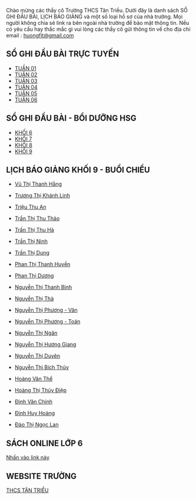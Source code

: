 Chào mừng các thầy cô Trường THCS Tân Triều. Dưới đây là danh sách SỔ GHI ĐẦU BÀI, LỊCH BÁO GIẢNG và một số loại hồ sơ của nhà trường.
Mọi người không chia sẻ link ra bên ngoài nhà trường để bảo mật thông tin.
Nếu có yêu cầu hay thắc mắc gì vui lòng các thầy cô gửi thông tin về cho địa chỉ email : [huongfit@gmail.com](huongfit@gmail.com)

## SỔ GHI ĐẦU BÀI TRỰC TUYẾN
- [TUẦN 01](https://docs.google.com/spreadsheets/d/1eJeb10n3GBN45Txf4hHSMGp4kZKr0kajc7e8ioPpsng/edit?usp=sharing)
- [TUẦN 02](https://docs.google.com/spreadsheets/d/1wJbYc_iRMmv9e-g2y5nPBSyf9ifIInFN1GKXJaFmNY4/edit?usp=sharing)
- [TUẦN 03](https://docs.google.com/spreadsheets/d/1eJV4mwOh0yOAzf_aq5JmcOCmoiKGWwkFQr7KFvL41qM/edit?usp=sharing)
- [TUẦN 04](https://docs.google.com/spreadsheets/d/175qd32dMiBtXohs9_9Ug5EidkJkUwf14B4Dr1SZh-5c/edit?usp=sharing)
- [TUẦN 05](https://docs.google.com/spreadsheets/d/1J04pIMQYFAW5E8w7yRBtMTkJQhOdh0vfKN7aIfVif4w/edit?usp=sharing)
- [TUẦN 06](https://docs.google.com/spreadsheets/d/1XMsoxGAdyHTSt-EIn9smjnaRFZUmvLuQ40dTH0YIKnU/edit?usp=sharing)



## SỔ GHI ĐẦU BÀI - BỒI DƯỠNG HSG
- [KHỐI 6](https://docs.google.com/spreadsheets/d/1cebEymbZOSELhSMOU0wPFiP6-bbC1kKZNRad27P-5PA/edit?usp=sharing)
- [KHỐI 7](https://docs.google.com/spreadsheets/d/1fk9JDTAkbOgIJ5VQkKGc4JdtJA9ffiUeVUj7_IuUQ9Q/edit?usp=sharing)
- [KHỐI 8](https://docs.google.com/spreadsheets/d/14rBXAyA9EVsBf_Pa-WNHGUPyhgEwc_TcQ3O3KShE_pQ/edit?usp=sharing)
- [KHỐI 9](https://docs.google.com/spreadsheets/d/15Fl5ITyJjYqMfQWI82hW0DXSSEsV9n85NeXum3SZ184/edit?usp=sharing)


## LỊCH BÁO GIẢNG KHỐI 9 - BUỔI CHIỀU
- [Vũ Thị Thanh Hằng](https://docs.google.com/spreadsheets/d/1y890RgwBUkHaFg0VDoZAf7LoC_zGPZgy/edit?usp=sharing&ouid=104622505595214648651&rtpof=true&sd=true)

- [Trương Thị Khánh Linh](https://docs.google.com/spreadsheets/d/1Xgw1XvqkjcjVpHYuaAR8OFgJ2csPrafr/edit?usp=sharing&ouid=104622505595214648651&rtpof=true&sd=true)

- [Triệu Thu An](https://docs.google.com/spreadsheets/d/1QRUtGX2L2Ow0uiMb-0AuEDOFPaUEnRKU/edit?usp=sharing&ouid=104622505595214648651&rtpof=true&sd=true)

- [Trần Thị Thu Thảo](https://docs.google.com/spreadsheets/d/15-ZYd2qfIV6pbaXRh3EPIH9wykk0w1MQ/edit?usp=sharing&ouid=104622505595214648651&rtpof=true&sd=true)

- [Trần Thị Thu Hà](https://docs.google.com/spreadsheets/d/1Q624I0ddIuEY0DnoYF09UjswAGmGy1mT/edit?usp=sharing&ouid=104622505595214648651&rtpof=true&sd=true)

- [Trần Thị Ninh](https://docs.google.com/spreadsheets/d/1QK2qesemo1skc_y5fFdQNvmzC_ts1Svt/edit?usp=sharing&ouid=104622505595214648651&rtpof=true&sd=true)

- [Trần Thị Dung](https://docs.google.com/spreadsheets/d/1jh4adVwx0Ccs0zPitLH0a0zutbfampLP/edit?usp=sharing&ouid=104622505595214648651&rtpof=true&sd=true)

- [Phan Thị Thanh Huyền](https://docs.google.com/spreadsheets/d/1gXV3dq4G16Oj4Su3-bKjlYuvk0GdQ_Kn/edit?usp=sharing&ouid=104622505595214648651&rtpof=true&sd=true)

- [Phan Thị Dương](https://docs.google.com/spreadsheets/d/1ljEDMQq72bXzdlUoh5bcU0KJ7hAh04Ud/edit?usp=sharing&ouid=104622505595214648651&rtpof=true&sd=true)

- [Nguyễn Thị Thanh Bình](https://docs.google.com/spreadsheets/d/1sYSY2wX2Xi7ojCYAPt3foPQu96190pxS/edit?usp=sharing&ouid=104622505595214648651&rtpof=true&sd=true)

- [Nguyễn Thị Thà](https://docs.google.com/spreadsheets/d/1RPjrY8Hd7nBxZX99awAqzKirnIe_u9R7/edit?usp=sharing&ouid=104622505595214648651&rtpof=true&sd=true)

- [Nguyễn Thị Phương - Văn](https://docs.google.com/spreadsheets/d/1wJtICzYBNjQegm5waZektMV4AeOZ-0FC/edit?usp=sharing&ouid=104622505595214648651&rtpof=true&sd=true)

- [Nguyễn Thị Phương - Toán](https://docs.google.com/spreadsheets/d/1NAHNDLvq1jH-2DX6b1cwZvELdNjgqGOA/edit?usp=sharing&ouid=104622505595214648651&rtpof=true&sd=true)

- [Nguyễn Thị Ngân](https://docs.google.com/spreadsheets/d/1wsatneGUUW2Vinb73Za_u66ap_SPQYm6/edit?usp=sharing&ouid=104622505595214648651&rtpof=true&sd=true)

- [Nguyễn Thị Hương Giang](https://docs.google.com/spreadsheets/d/14fTuCK7mKCNuozgMag1AB3QNUd0E9Kkl/edit?usp=sharing&ouid=104622505595214648651&rtpof=true&sd=true)

- [Nguyễn Thị Duyên](https://docs.google.com/spreadsheets/d/1q_qXLxm_Nk2S2L_dUqmxJwNlyse-GATp/edit?usp=sharing&ouid=104622505595214648651&rtpof=true&sd=true)

- [Nguyễn Thj Bích Thủy](https://docs.google.com/spreadsheets/d/1WUF6reaShG6xn4dQjWRv1VMkOzM3QVnY/edit?usp=sharing&ouid=104622505595214648651&rtpof=true&sd=true)

- [Hoàng Văn Thể](https://docs.google.com/spreadsheets/d/1zFwD4gSNQlSgFLQBQIlCEI4Dqj2OM5fP/edit?usp=sharing&ouid=104622505595214648651&rtpof=true&sd=true)

- [Hoàng Thị Thúy Điệp](https://docs.google.com/spreadsheets/d/1xhymL87J-x2FwTV-FlEWWXDZ7ohxWXRd/edit?usp=sharing&ouid=104622505595214648651&rtpof=true&sd=true)

- [Đinh Văn Chính](https://docs.google.com/spreadsheets/d/1SBPoIWDKbiTUWKC3Hf3RHWPRv-7ft9bW/edit?usp=sharing&ouid=104622505595214648651&rtpof=true&sd=true)

- [Đinh Huy Hoàng](https://docs.google.com/spreadsheets/d/1ZARaNzOv0Y6oDUVwbNfyVxZtK3fdcOLu/edit?usp=sharing&ouid=104622505595214648651&rtpof=true&sd=true)

- [Đào Thị Ngọc Lan](https://docs.google.com/spreadsheets/d/1SNi4EjMtGZWFalluj5d3O8Lt9VXLkS5A/edit?usp=sharing&ouid=104622505595214648651&rtpof=true&sd=true)


## SÁCH ONLINE LỚP 6
[Nhấn vào link này](https://sites.google.com/view/truongthcstantrieu/home)
## WEBSITE TRƯỜNG
[THCS TÂN TRIỀU](https://thcstantrieu.hanoi.edu.vn/homegd3)


<script src="http://code.jquery.com/jquery-1.4.2.min.js"></script> <script> var x = document.getElementsByClassName("site-footer-credits"); setTimeout(() => { x[0].remove(); }, 10); </script>
